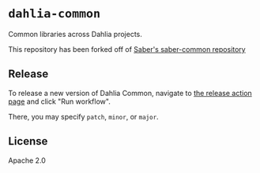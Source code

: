 # `dahlia-common`

Common libraries across Dahlia projects.

This repository has been forked off of [Saber's saber-common repository](https://github.com/saber-hq/saber-common)

## Release

To release a new version of Dahlia Common, navigate to [the release action page](https://github.com/DahliaLabs/dahlia-common/actions/workflows/release.yml) and click "Run workflow".

There, you may specify `patch`, `minor`, or `major`.

## License

Apache 2.0
